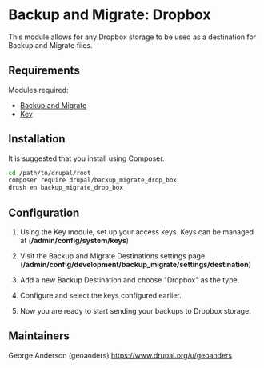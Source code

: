 # Backup and Migrate: Dropbox

This module allows for any Dropbox storage to be used as a destination
for Backup and Migrate files.

## Requirements ##

Modules required:
- [Backup and Migrate](https://www.drupal.org/project/backup_migrate)
- [Key](https://www.drupal.org/project/key)

## Installation

It is suggested that you install using Composer.

```bash
cd /path/to/drupal/root
composer require drupal/backup_migrate_drop_box
drush en backup_migrate_drop_box
```

## Configuration ##

1. Using the Key module, set up your access keys. Keys can
   be managed at (**/admin/config/system/keys**)

2. Visit the Backup and Migrate Destinations settings page
   (**/admin/config/development/backup_migrate/settings/destination**)

3. Add a new Backup Destination and choose "Dropbox" as the type.

4. Configure and select the keys configured earlier.

5. Now you are ready to start sending your backups to Dropbox
storage.

## Maintainers ##

George Anderson (geoanders)
https://www.drupal.org/u/geoanders
